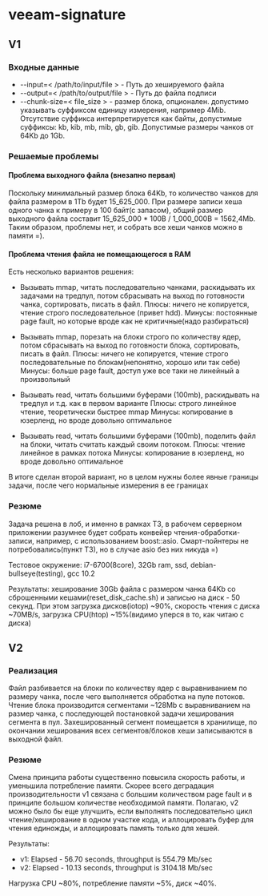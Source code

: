 # veeam-signature

## V1
### Входные данные

- --input=< /path/to/input/file > - Путь до хешируемого файла
- --output=< /path/to/output/file > - Путь до файла подписи
- --chunk-size=< file_size > - размер блока, опционален. допустимо указывать суффиксом единицу измерения, например 4Mib. 
Отсутствие суффикса интерпретируется как байты, допустимые суффиксы: kb, kib, mb, mib, gb, gib.
Допустимые размеры чанков от 64Kb до 1Gb.

### Решаемые проблемы

#### Проблема выходного файла (внезапно первая)

Поскольку минимальный размер блока 64Kb, то количество чанков для файла размером в 1Tb будет 15_625_000.
При размере записи хеша одного чанка к примеру в 100 байт(с запасом), общий размер выходного файла составит 15_625_000 * 100B / 1_000_000B = 1562,4Mb.
Таким образом, проблемы нет, и собрать все хеши чанков можно в памяти =). 

#### Проблема чтения файла не помещающегося в RAM

Есть несколько вариантов решения:

- Вызывать mmap, читать последовательно чанками, раскидывать их задачами на тредпул, потом сбрасывать на выход по готовности чанка, сортировать, писать в файл.
Плюсы: ничего не копируется, чтение строго последовательное (привет hdd). 
Минусы: постоянные page fault, но которые вроде как не критичные(надо разбираться)

- Вызывать mmap, порезать на блоки строго по количеству ядер, потом сбрасывать на выход по готовности блока, сортировать, писать в файл.
Плюсы: ничего не копируется, чтение строго последовательные по блокам(непонятно, хорошо или так себе)
Минусы: больше page fault, доступ уже все таки не линейный а произвольный

- Вызывать read, читать большими буферами (100mb), раскидывать на тредпул и т.д. как в первом варианте
Плюсы: строго линейное чтение, теоретически быстрее mmap
Минусы: копирование в юзерленд, но вроде довольно оптимальное

- Вызывать read, читать большими буферами (100mb), поделить файл на блоки, читать считать каждый своим потоком.
 Плюсы: чтение линейное в рамках потока
 Минусы: копирование в юзерленд, но вроде довольно оптимальное

В итоге сделан второй вариант, но в целом нужны более явные границы задачи, после чего нормальные измерения в ее границах


### Резюме

Задача решена в лоб, и именно в рамках ТЗ, в рабочем серверном приложении разумнее будет собрать конвейер чтения-обработки-записи,
например, с использованием boost::asio. Смарт-пойнтеры не потребовались(пункт ТЗ), но в случае asio без них никуда =)

Тестовое окружение: i7-6700(8core), 32Gb ram, ssd, debian-bullseye(testing), gcc 10.2

Результаты: хеширование 30Gb файла с размером чанка 64Kb со сброшенными кешами(reset_disk_cache.sh) и записью на диск - 50 секунд. 
При этом загрузка дисков(iotop) ~90%, скорость чтения с диска ~70MB/s, загрузка CPU(htop) ~15%(видимо уперся в то, как читаю с диска)

## V2

### Реализация

Файл разбивается на блоки по количеству ядер с выравниванием по размеру чанка, после чего выполняется обработка на пуле потоков.
Чтение блока производится сегментами ~128Mb c выравниванием на размер чанка, c последующей постановкой задачи хеширования сегмента в пул.
Захешированный сегмент помещается в хранилище, по окончании хеширования всех сегментов/блоков хеши записываются в выходной файл.

### Резюме

Смена принципа работы существенно повысила скорость работы, и уменьшила потребление памяти. 
Скорее всего деградация производительности v1 связана с большим количеством page fault и в принципе большом количестве необходимой памяти.
Полагаю, v2 можно было бы еще улучшить, если выполнять последовательно цикл чтение/хеширование в одном участке кода, и аллоцировать буфер для чтения единожды,
и аллоцировать память только для хешей.

Результаты:
- v1: Elapsed - 56.70 seconds, throughput is 554.79 Mb/sec
- v2: Elapsed - 10.13 seconds, throughput is 3104.18 Mb/sec

Нагрузка CPU ~80%,  потребление памяти ~5%, диск ~40%.